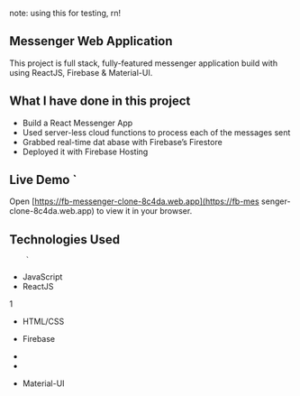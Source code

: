 note: using this for testing, rn!

## Messenger Web Application 

This project is full stack, fully-featured messenger application build with using ReactJS, Firebase & Material-UI.

               
## What I have done in this project       

- Build a React Messenger App     
- Used server-less cloud functions to process each of the messages sent     
- Grabbed real-time dat abase        with Firebase’s Firestore    
- Deployed it with Firebase Hosting                     
              
## Live Demo   `                                                                                                                                                                
Open [https://fb-messenger-clone-8c4da.web.app](https://fb-mes        senger-clone-8c4da.web.app) to view it in your
browser.              
              
        
## Technologies Used                    
    
        `                                   
                                                                                                                                                            
- JavaScript                                          
- ReactJS                   

1                          
            
                        


- HTML/CSS
- Firebase
- 
- 



- Material-UI


